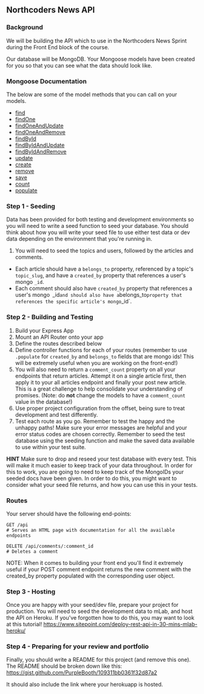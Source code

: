 ## Northcoders News API

### Background

We will be building the API which to use in the Northcoders News Sprint during the Front End block of the course.

Our database will be MongoDB. Your Mongoose models have been created for you so that you can see what the data should look like.

### Mongoose Documentation

The below are some of the model methods that you can call on your models.

* [find](http://mongoosejs.com/docs/api.html#model_Model.find)
* [findOne](http://mongoosejs.com/docs/api.html#model_Model.findOne)
* [findOneAndUpdate](http://mongoosejs.com/docs/api.html#model_Model.findOneAndUpdate)
* [findOneAndRemove](http://mongoosejs.com/docs/api.html#model_Model.findOneAndRemove)
* [findById](http://mongoosejs.com/docs/api.html#model_Model.findById)
* [findByIdAndUpdate](http://mongoosejs.com/docs/api.html#model_Model.findByIdAndUpdate)
* [findByIdAndRemove](http://mongoosejs.com/docs/api.html#model_Model.findByIdAndRemove)
* [update](http://mongoosejs.com/docs/api.html#model_Model.update)
* [create](https://mongoosejs.com/docs/api.html#model_Model.create)
* [remove](http://mongoosejs.com/docs/api.html#model_Model-remove)
* [save](http://mongoosejs.com/docs/api.html#model_Model-save)
* [count](http://mongoosejs.com/docs/api.html#model_Model.count)
* [populate](https://mongoosejs.com/docs/api.html#model_Model.populate)

### Step 1 - Seeding

Data has been provided for both testing and development environments so you will need to write a seed function to seed your database. You should think about how you will write your seed file to use either test data or dev data depending on the environment that you're running in.

1.  You will need to seed the topics and users, followed by the articles and comments. 

* Each article should have a `belongs_to` property, referenced by a topic's `topic_slug`, and have a `created_by` property that references a user's mongo `_id`. 
* Each comment should also have `created_by` property that references a user's mongo` `_id` and should also have a `belongs_to` property that references the specific article's mongo `_id`.

### Step 2 - Building and Testing

1.  Build your Express App
2.  Mount an API Router onto your app
3.  Define the routes described below
4.  Define controller functions for each of your routes (remember to use `.populate` for `created_by` and `belongs_to` fields that are mongo ids! This will be extremely useful when you are working on the front-end!)
5.  You will also need to return a `comment_count` property on all your endpoints that return articles. Attempt it on a single article first, then apply it to your all articles endpoint and finally your post new article. This is a great challenge to help consolidate your understanding of promises. (Note: do __not__ change the models to have a `comment_count` value in the database!)
6.  Use proper project configuration from the offset, being sure to treat development and test differently.
7.  Test each route as you go. Remember to test the happy and the unhappy paths! Make sure your error messages are helpful and your error status codes are chosen correctly. Remember to seed the test database using the seeding function and make the saved data available to use within your test suite.


**HINT** Make sure to drop and reseed your test database with every test. This will make it much easier to keep track of your data throughout. In order for this to work, you are going to need to keep track of the MongoIDs your seeded docs have been given. In order to do this, you might want to consider what your seed file returns, and how you can use this in your tests.

### Routes

Your server should have the following end-points:

```http
GET /api 
# Serves an HTML page with documentation for all the available endpoints
```

<!-- ```http
GET /api/topics
# Get all the topics
```use -->
<!-- 
```http
GET /api/topics/:topic_slug/articles 
# Return all the articles for a certain topic
# e.g: `/api/topics/football/articles`
``` -->

<!-- ```http
POST /api/topics/:topic_slug/articles
# Add a new article to a topic. This route requires a JSON body with title and body key value pairs
# e.g: `{ "title": "new article", "body": "This is my new article content", "created_by": "user_id goes here"}`
``` -->

<!-- ```http
GET /api/articles
# Returns all the articles
``` -->

<!-- ```http
GET /api/articles/:article_id
# Get an individual article
``` -->

<!-- ```http
GET /api/articles/:article_id/comments
# Get all the comments for a individual article
``` -->

<!-- ```http
POST /api/articles/:article_id/comments
# Add a new comment to an article. This route requires a JSON body with body and created_by key value pairs
# e.g: `{"body": "This is my new comment", "created_by": "user_id goes here"}`
``` -->
<!--
```http
PATCH /api/articles/:article_id
# Increment or Decrement the votes of an article by one. This route requires a vote query of 'up' or 'down'
# e.g: `/api/articles/:article_id?vote=up`
``` -->

<!-- ```http
PATCH /api/comments/:comment_id
# Increment or Decrement the votes of a comment by one. This route requires a vote query of 'up' or 'down'
# e.g: `/api/comments/:comment_id?vote=down`
``` -->

```http
DELETE /api/comments/:comment_id
# Deletes a comment
```

<!-- ```http
GET /api/users/:username
# e.g: `/api/users/mitch123`
# Returns a JSON object with the profile data for the specified user.
``` -->

NOTE: When it comes to building your front end you'll find it extremely useful if your POST comment endpoint returns the new comment with the created_by property populated with the corresponding user object.

### Step 3 - Hosting

Once you are happy with your seed/dev file, prepare your project for production. You will need to seed the development data to mLab, and host the API on Heroku. If you've forgotten how to do this, you may want to look at this tutorial! https://www.sitepoint.com/deploy-rest-api-in-30-mins-mlab-heroku/

### Step 4 - Preparing for your review and portfolio

Finally, you should write a README for this project (and remove this one). The README should be broken down like this: https://gist.github.com/PurpleBooth/109311bb0361f32d87a2

It should also include the link where your herokuapp is hosted.
